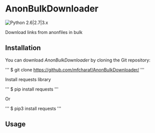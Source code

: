# AnonBulkDownloader
 ![Python 2.6|2.7|3.x](https://img.shields.io/badge/python-2.6|2.7|3.x-yellow.svg)
 
 Download links from anonfiles in bulk
 
## Installation
You can download *AnonBulkDownloader* by cloning the Git repository:

'''
$ git clone https://github.com/mfcharaf/AnonBulkDownloader/
'''

Install requests library

'''
$ pip install requests
'''

Or

'''
$ pip3 install requests
'''

## Usage
